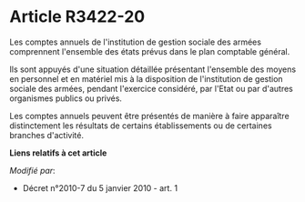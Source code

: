 # Article R3422-20

Les comptes annuels de l'institution de gestion sociale des armées comprennent l'ensemble des états prévus dans le plan
comptable général. 

Ils sont appuyés d'une situation détaillée présentant l'ensemble des moyens en personnel et en matériel mis à la disposition
de l'institution de gestion sociale des armées, pendant l'exercice considéré, par l'Etat ou par d'autres organismes publics
ou privés. 

Les comptes annuels peuvent être présentés de manière à faire apparaître distinctement les résultats de certains
établissements ou de certaines branches d'activité.

**Liens relatifs à cet article**

_Modifié par_:

  - Décret n°2010-7 du 5 janvier 2010 - art. 1
